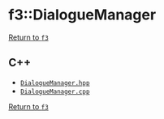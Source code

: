 # f3::DialogueManager

[Return to `f3`](/docs/f3.md)

## C++

- [`DialogueManager.hpp`](/src/f3/DialogueManager.hpp)
- [`DialogueManager.cpp`](/src/f3/DialogueManager.cpp)

[Return to `f3`](/docs/f3.md)